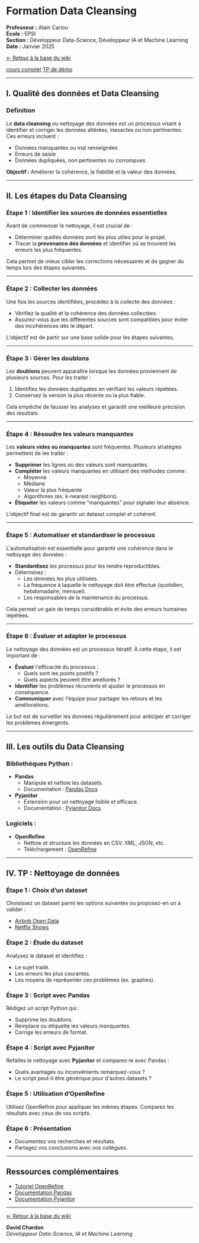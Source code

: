 # Formation Data Cleansing

**Professeur :** Alain Cariou  
**École :** EPSI  
**Section :** Développeur Data-Science, Développeur IA et Machine Learning  
**Date :** Janvier 2025  

[← Retour à la base du wiki](https://asyhnes.github.io/mon_wiki/)  

[cours complet](Data_Science/Cours_data_cleasing)
[TP de démo](https://colab.research.google.com/drive/1qyRL8pkwhtaQaI4Q3Qdgg1M7YXk9G4g1)


---

## I. Qualité des données et Data Cleansing

### Définition
Le **data cleansing** ou nettoyage des données est un processus visant à identifier et corriger les données altérées, inexactes ou non pertinentes.  
Ces erreurs incluent : 
- Données manquantes ou mal renseignées
- Erreurs de saisie
- Données dupliquées, non pertinentes ou corrompues  

**Objectif :** Améliorer la cohérence, la fiabilité et la valeur des données.  

---

## II. Les étapes du Data Cleansing

### Étape 1 : Identifier les sources de données essentielles
Avant de commencer le nettoyage, il est crucial de :  
- Déterminer quelles données sont les plus utiles pour le projet.  
- Tracer la **provenance des données** et identifier où se trouvent les erreurs les plus fréquentes.  

Cela permet de mieux cibler les corrections nécessaires et de gagner du temps lors des étapes suivantes.

---

### Étape 2 : Collecter les données
Une fois les sources identifiées, procédez à la collecte des données :  
- Vérifiez la qualité et la cohérence des données collectées.  
- Assurez-vous que les différentes sources sont compatibles pour éviter des incohérences dès le départ.  

L'objectif est de partir sur une base solide pour les étapes suivantes.

---

### Étape 3 : Gérer les doublons
Les **doublons** peuvent apparaître lorsque les données proviennent de plusieurs sources. Pour les traiter :
1. Identifiez les données dupliquées en vérifiant les valeurs répétées.  
2. Conservez la version la plus récente ou la plus fiable.  

Cela empêche de fausser les analyses et garantit une meilleure précision des résultats.

---

### Étape 4 : Résoudre les valeurs manquantes
Les **valeurs vides ou manquantes** sont fréquentes. Plusieurs stratégies permettent de les traiter :  
- **Supprimer** les lignes où des valeurs sont manquantes.  
- **Compléter** les valeurs manquantes en utilisant des méthodes comme :
  - Moyenne
  - Médiane
  - Valeur la plus fréquente
  - Algorithmes (ex. k-nearest neighbors).  
- **Étiqueter** les valeurs comme "manquantes" pour signaler leur absence.  

L'objectif final est de garantir un dataset complet et cohérent.

---

### Étape 5 : Automatiser et standardiser le processus
L'automatisation est essentielle pour garantir une cohérence dans le nettoyage des données :  
- **Standardisez** les processus pour les rendre reproductibles.  
- Déterminez :
  - Les données les plus utilisées.
  - La fréquence à laquelle le nettoyage doit être effectué (quotidien, hebdomadaire, mensuel).  
  - Les responsables de la maintenance du processus.

Cela permet un gain de temps considérable et évite des erreurs humaines répétées.

---

### Étape 6 : Évaluer et adapter le processus
Le nettoyage des données est un processus itératif. À cette étape, il est important de :  
- **Évaluer** l'efficacité du processus : 
  - Quels sont les points positifs ?
  - Quels aspects peuvent être améliorés ?
- **Identifier** les problèmes récurrents et ajuster le processus en conséquence.  
- **Communiquer** avec l'équipe pour partager les retours et les améliorations.

Le but est de surveiller les données régulièrement pour anticiper et corriger les problèmes émergents.

---

## III. Les outils du Data Cleansing

### Bibliothèques Python :
- **Pandas**  
  - Manipule et nettoie les datasets.  
  - Documentation : [Pandas Docs](https://pandas.pydata.org/docs/index.html)  
- **Pyjanitor**  
  - Extension pour un nettoyage lisible et efficace.  
  - Documentation : [Pyjanitor Docs](https://pyjanitor-devs.github.io/pyjanitor/)  

### Logiciels :
- **OpenRefine**  
  - Nettoie et structure les données en CSV, XML, JSON, etc.  
  - Téléchargement : [OpenRefine](https://openrefine.org/download)  

---

## IV. TP : Nettoyage de données

### Étape 1 : Choix d’un dataset
Choisissez un dataset parmi les options suivantes ou proposez-en un à valider :
- [Airbnb Open Data](https://www.kaggle.com/datasets/arianazmoudeh/airbnbopendata)
- [Netflix Shows](https://www.kaggle.com/datasets/shivamb/netflix-shows)  

### Étape 2 : Étude du dataset
Analysez le dataset et identifiez :
- Le sujet traité.
- Les erreurs les plus courantes.
- Les moyens de représenter ces problèmes (ex. graphes).  

### Étape 3 : Script avec Pandas
Rédigez un script Python qui :
- Supprime les doublons.
- Remplace ou étiquette les valeurs manquantes.
- Corrige les erreurs de format.  

### Étape 4 : Script avec Pyjanitor
Refaites le nettoyage avec **Pyjanitor** et comparez-le avec Pandas :
- Quels avantages ou inconvénients remarquez-vous ?
- Le script peut-il être générique pour d'autres datasets ?

### Étape 5 : Utilisation d’OpenRefine
Utilisez OpenRefine pour appliquer les mêmes étapes. Comparez les résultats avec ceux de vos scripts.

### Étape 6 : Présentation
- Documentez vos recherches et résultats.
- Partagez vos conclusions avec vos collègues.

---

## Ressources complémentaires
- [Tutoriel OpenRefine](https://www.patrimoine-et-numerique.fr/tutoriels/52-36-openrefine-excel-aux-hormones-pour-nettoyage-de-donnees)
- [Documentation Pandas](https://pandas.pydata.org/docs/index.html)
- [Documentation Pyjanitor](https://pyjanitor-devs.github.io/pyjanitor/)

---

[← Retour à la base du wiki](https://asyhnes.github.io/mon_wiki/)

**David Chardon**  
*Développeur Data-Science, IA et Machine Learning*  
